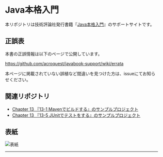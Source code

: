 # Java本格入門

本リポジトリは技術評論社発行書籍『[Java本格入門](http://gihyo.jp/book/2017/978-4-7741-8909-3)』のサポートサイトです。

## 正誤表

本書の正誤情報は以下のページで公開しています。

https://github.com/acroquest/javabook-support/wiki/errata

本ページに掲載されていない誤植など間違いを見つけた方は、issueにてお知らせください。

## 関連リポジトリ

- [Chapter 13 『13-1 Mavenでビルドする』のサンプルプロジェクト](https://github.com/acroquest/javabook-maven-example)
- [Chapter 13 『13-5 JUnitでテストをする』のサンプルプロジェクト](https://github.com/acroquest/javabook-junit-example)

## 表紙

![表紙](https://github.com/acroquest/javabook-support/raw/master/Java_cover.jpg)

---
